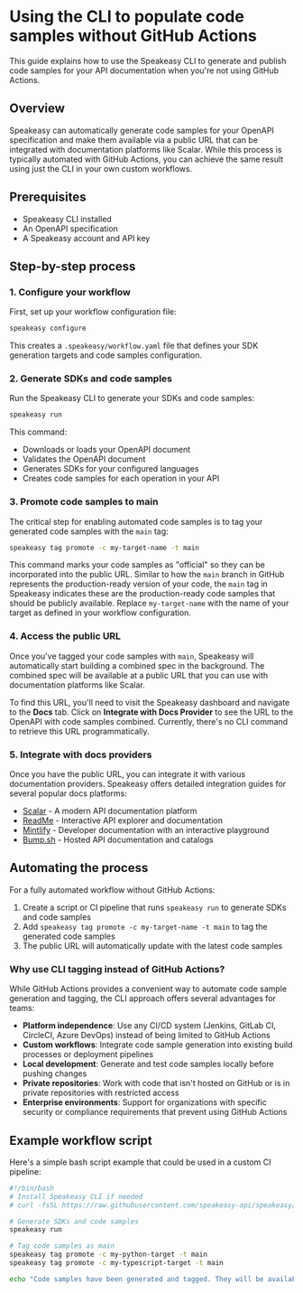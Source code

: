 # Using the CLI to populate code samples without GitHub Actions

This guide explains how to use the Speakeasy CLI to generate and publish code samples for your API documentation when you're not using GitHub Actions.

## Overview

Speakeasy can automatically generate code samples for your OpenAPI specification and make them available via a public URL that can be integrated with documentation platforms like Scalar. While this process is typically automated with GitHub Actions, you can achieve the same result using just the CLI in your own custom workflows.

## Prerequisites

- Speakeasy CLI installed
- An OpenAPI specification
- A Speakeasy account and API key

## Step-by-step process

### 1. Configure your workflow

First, set up your workflow configuration file:

```bash
speakeasy configure
```

This creates a `.speakeasy/workflow.yaml` file that defines your SDK generation targets and code samples configuration.

### 2. Generate SDKs and code samples

Run the Speakeasy CLI to generate your SDKs and code samples:

```bash
speakeasy run
```

This command:
- Downloads or loads your OpenAPI document
- Validates the OpenAPI document
- Generates SDKs for your configured languages
- Creates code samples for each operation in your API

### 3. Promote code samples to main

The critical step for enabling automated code samples is to tag your generated code samples with the `main` tag:

```bash
speakeasy tag promote -c my-target-name -t main
```

This command marks your code samples as "official" so they can be incorporated into the public URL. Similar to how the `main` branch in GitHub represents the production-ready version of your code, the `main` tag in Speakeasy indicates these are the production-ready code samples that should be publicly available. Replace `my-target-name` with the name of your target as defined in your workflow configuration.

### 4. Access the public URL

Once you've tagged your code samples with `main`, Speakeasy will automatically start building a combined spec in the background. The combined spec will be available at a public URL that you can use with documentation platforms like Scalar.

To find this URL, you'll need to visit the Speakeasy dashboard and navigate to the **Docs** tab. Click on **Integrate with Docs Provider** to see the URL to the OpenAPI with code samples combined. Currently, there's no CLI command to retrieve this URL programmatically.

### 5. Integrate with docs providers

Once you have the public URL, you can integrate it with various documentation providers. Speakeasy offers detailed integration guides for several popular docs platforms:

- [Scalar](/docs/integrations/scalar/) - A modern API documentation platform
- [ReadMe](/docs/integrations/readme/) - Interactive API explorer and documentation
- [Mintlify](/docs/integrations/mintlify) - Developer documentation with an interactive playground
- [Bump.sh](/docs/integrations/bump) - Hosted API documentation and catalogs

## Automating the process

For a fully automated workflow without GitHub Actions:

1. Create a script or CI pipeline that runs `speakeasy run` to generate SDKs and code samples
2. Add `speakeasy tag promote -c my-target-name -t main` to tag the generated code samples
3. The public URL will automatically update with the latest code samples

### Why use CLI tagging instead of GitHub Actions?

While GitHub Actions provides a convenient way to automate code sample generation and tagging, the CLI approach offers several advantages for teams:

- **Platform independence**: Use any CI/CD system (Jenkins, GitLab CI, CircleCI, Azure DevOps) instead of being limited to GitHub Actions
- **Custom workflows**: Integrate code sample generation into existing build processes or deployment pipelines
- **Local development**: Generate and test code samples locally before pushing changes
- **Private repositories**: Work with code that isn't hosted on GitHub or is in private repositories with restricted access
- **Enterprise environments**: Support for organizations with specific security or compliance requirements that prevent using GitHub Actions

## Example workflow script

Here's a simple bash script example that could be used in a custom CI pipeline:

```bash
#!/bin/bash
# Install Speakeasy CLI if needed
# curl -fsSL https://raw.githubusercontent.com/speakeasy-api/speakeasy/main/install.sh | sh

# Generate SDKs and code samples
speakeasy run

# Tag code samples as main
speakeasy tag promote -c my-python-target -t main
speakeasy tag promote -c my-typescript-target -t main

echo "Code samples have been generated and tagged. They will be available at the public URL in the Speakeasy dashboard."
```
